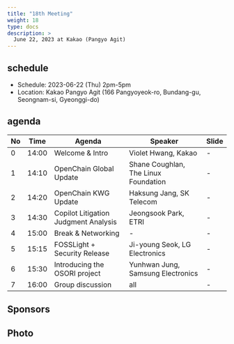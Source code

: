 ```yaml
---
title: "18th Meeting"
weight: 18
type: docs
description: >
  June 22, 2023 at Kakao (Pangyo Agit)
---
```


## schedule

* Schedule: 2023-06-22 (Thu) 2pm-5pm
* Location: Kakao Pangyo Agit (166 Pangyoyeok-ro, Bundang-gu, Seongnam-si, Gyeonggi-do)

## agenda

| No | Time | Agenda | Speaker | Slide |
|----|----|-----------------|------|------|
| 0 | 14:00 | Welcome & Intro | Violet Hwang, Kakao | - |
| 1 | 14:10 | OpenChain Global Update | Shane Coughlan, The Linux Foundation | - |
| 2 | 14:20 | OpenChain KWG Update | Haksung Jang, SK Telecom | - |
| 3 | 14:30 | Copilot Litigation Judgment Analysis | Jeongsook Park, ETRI | - |
| 4 | 15:00 | Break & Networking | - | - |
| 5 | 15:15 | FOSSLight + Security Release | Ji-young Seok, LG Electronics | - |
| 6 | 15:30 | Introducing the OSORI project | Yunhwan Jung, Samsung Electronics | - |
| 7 | 16:00 | Group discussion | all | - |

## Sponsors


## Photo